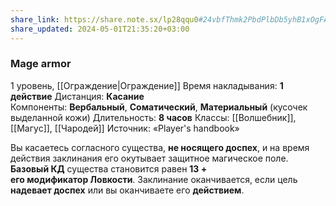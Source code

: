 ```yaml
---
share_link: https://share.note.sx/lp28qqu0#24vbfThmk2PbdPlbDb5yhB1xOgFAT0O+NhLtyu/WBWU
share_updated: 2024-05-01T21:35:20+03:00
---
```

### Mage armor
1 уровень, [[Ограждение|Ограждение]]
Время накладывания: **1 действие**
Дистанция: **Касание**
Компоненты: **Вербальный**, **Соматический**, **Материальный** (кусочек выделанной кожи)
Длительность: **8 часов**
Классы: [[Волшебник]], [[Магус]], [[Чародей]]
Источник: «Player's handbook»

Вы касаетесь согласного существа, **не носящего доспех**, и на время действия заклинания его окутывает защитное магическое поле. **Базовый КД** существа становится равен **13 + его модификатор Ловкости**. Заклинание оканчивается, если цель **надевает доспех** или вы оканчиваете его **действием**.